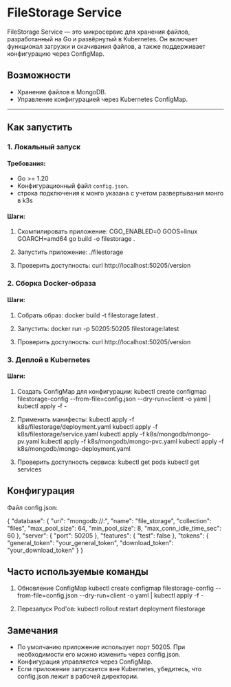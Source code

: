 # FileStorage Service

FileStorage Service — это микросервис для хранения файлов, разработанный на Go и развёрнутый в Kubernetes. Он включает функционал загрузки и скачивания файлов, а также поддерживает конфигурацию через ConfigMap.

## Возможности

- Хранение файлов в MongoDB.
- Управление конфигурацией через Kubernetes ConfigMap.

---

## Как запустить

### 1. Локальный запуск

#### Требования:
- Go >= 1.20
- Конфигурационный файл `config.json`.
- строка подключения к монго указана с учетом развертывания монго в k3s

#### Шаги:
1. Скомпилировать приложение:
   CGO_ENABLED=0 GOOS=linux GOARCH=amd64 go build -o filestorage .

2. Запустить приложение:
   ./filestorage

3. Проверить доступность:
   curl http://localhost:50205/version

### 2. Сборка Docker-образа

#### Шаги:
1. Собрать образ:
   docker build -t filestorage:latest .

2. Запустить:
   docker run -p 50205:50205 filestorage:latest

3. Проверить доступность:
   curl http://localhost:50205/version

### 3. Деплой в Kubernetes

#### Шаги:
1. Создать ConfigMap для конфигурации:
   kubectl create configmap filestorage-config --from-file=config.json --dry-run=client -o yaml | kubectl apply -f -

2. Применить манифесты:
   kubectl apply -f k8s/filestorage/deployment.yaml
   kubectl apply -f k8s/filestorage/service.yaml
   kubectl apply -f k8s/mongodb/mongo-pv.yaml
   kubectl apply -f k8s/mongodb/mongo-pvc.yaml
   kubectl apply -f k8s/mongodb/mongo-deployment.yaml

3. Проверить доступность сервиса:
   kubectl get pods
   kubectl get services

## Конфигурация

Файл config.json:

{
    "database": {
        "uri": "mongodb://<host>:<port>",
        "name": "file_storage",
        "collection": "files",
        "max_pool_size": 64,
        "min_pool_size": 8,
        "max_conn_idle_time_sec": 60
    },
    "server": {
        "port": 50205
    },
    "features": {
        "test": false
    },
    "tokens": {
        "general_token": "your_general_token",
        "download_token": "your_download_token"
    }
}

## Часто используемые команды

1. Обновление ConfigMap
   kubectl create configmap filestorage-config --from-file=config.json --dry-run=client -o yaml | kubectl apply -f -

2. Перезапуск Pod'ов:
   kubectl rollout restart deployment filestorage

## Замечания

- По умолчанию приложение использует порт 50205. При необходимости его можно изменить через config.json.
- Конфигурация управляется через ConfigMap.
- Если приложение запускается вне Kubernetes, убедитесь, что config.json лежит в рабочей директории.
